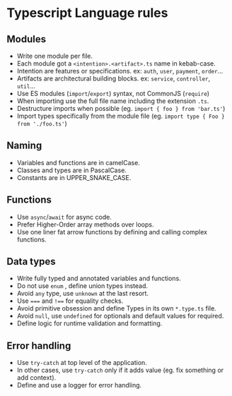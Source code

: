 # Typescript Language rules 

## Modules
- Write one module per file.
- Each module got a `<intention>.<artifact>.ts` name in kebab-case.
- Intention are features or specifications. ex: `auth`, `user`, `payment`, `order`...
- Artifacts are architectural building blocks. ex: `service`, `controller`, `util`...
- Use ES modules (`import`/`export`) syntax, not CommonJS (`require`)
- When importing use the full file name including the extension `.ts`.
- Destructure imports when possible (eg. `import { foo } from 'bar.ts'`)
- Import types specifically from the module file (eg. `import type { Foo } from './foo.ts'`)

## Naming
- Variables and functions are in camelCase.
- Classes and types are in PascalCase.
- Constants are in UPPER_SNAKE_CASE.

## Functions
- Use `async`/`await` for async code.	
- Prefer Higher-Order array methods over loops.
- Use one liner fat arrow functions by defining and calling complex functions.

## Data types
- Write fully typed and annotated variables and functions.
- Do not use `enum` , define union types instead.
- Avoid `any` type, use `unknown` at the last resort.
- Use `===` and `!==` for equality checks.
- Avoid primitive obsession and define Types in its own `*.type.ts` file.
- Avoid `null`, use `undefined` for optionals and default values for required.
- Define logic for runtime validation and formatting.

## Error handling
- Use `try-catch` at top level of the application.
- In other cases, use `try-catch` only if it adds value (eg. fix something or add context).
- Define and use a logger for error handling.
